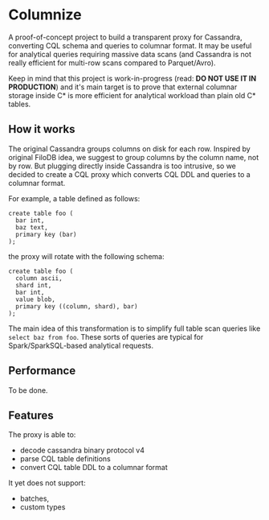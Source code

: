 # Columnize

A proof-of-concept project to build a transparent proxy for Cassandra, converting CQL schema 
and queries to columnar format. It may be useful for analytical queries requiring massive data scans (and Cassandra is not
really efficient for multi-row scans compared to Parquet/Avro).

Keep in mind that this project is work-in-progress (read: **DO NOT USE IT IN PRODUCTION**) and it's main target is to prove that external columnar storage inside 
C* is more efficient for analytical workload than plain old C* tables. 

## How it works

The original Cassandra groups columns on disk for each row. Inspired by original FiloDB idea, we suggest to group columns
 by the column name, not by row. But plugging directly inside Cassandra is too intrusive, so we decided to create a CQL
 proxy which converts CQL DDL and queries to a columnar format.
 
For example, a table defined as follows:

    create table foo (
      bar int,
      baz text,
      primary key (bar)
    );

the proxy will rotate with the following schema:

    create table foo (
      column ascii,
      shard int,
      bar int,
      value blob,
      primary key ((column, shard), bar)
    );

The main idea of this transformation is to simplify full table scan queries like `select baz from foo`. These sorts of queries
are typical for Spark/SparkSQL-based analytical requests.

## Performance

To be done.

## Features

The proxy is able to:

* decode cassandra binary protocol v4
* parse CQL table definitions
* convert CQL table DDL to a columnar format
 
It yet does not support:

* batches,
* custom types


